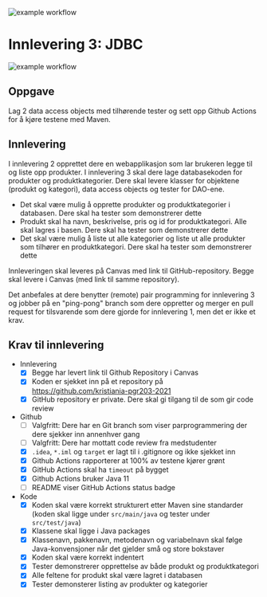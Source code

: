 ![example workflow](https://github.com/kristiania-pgr203-2021/pgr203-innlevering-3-Dankni95/actions/workflows/maven.yml/badge.svg)


# Innlevering 3: JDBC

![example workflow](https://github.com/kristiania-pgr203-2021/pgr203-innlevering-3-Dankni95/actions/workflows/maven.yml/badge.svg)


## Oppgave

Lag 2 data access objects med tilhørende tester og sett opp Github Actions for å kjøre testene med Maven.

## Innlevering

I innlevering 2 opprettet dere en webapplikasjon som lar brukeren legge til og liste opp produkter. I innlevering 3 skal dere lage databasekoden for produkter og produktkategorier. Dere skal levere klasser for objektene (produkt og kategori), data access objects og tester for DAO-ene.

* Det skal være mulig å opprette produkter og produktkategorier i databasen. Dere skal ha tester som demonstrerer dette
* Produkt skal ha navn, beskrivelse, pris og id for produktkategori. Alle skal lagres i basen. Dere skal ha tester som demonstrerer dette
* Det skal være mulig å liste ut alle kategorier og liste ut alle produkter som tilhører en produktkategori. Dere skal ha tester som demonstrerer dette

Innleveringen skal leveres på Canvas med link til GitHub-repository. Begge skal levere i Canvas (med link til samme repository).

Det anbefales at dere benytter (remote) pair programming for innlevering 3 og jobber på en "ping-pong" branch som dere oppretter og merger en pull request for tilsvarende som dere gjorde for innlevering 1, men det er ikke et krav.


## Krav til innlevering

* Innlevering
  * [x] Begge har levert link til Github Repository i Canvas
  * [x] Koden er sjekket inn på et repository på https://github.com/kristiania-pgr203-2021
  * [x] GitHub repository er private. Dere skal gi tilgang til de som gir code review
* Github
  * [ ] Valgfritt: Dere har en Git branch som viser parprogrammering der dere sjekker inn annenhver gang
  * [ ] Valgfritt: Dere har mottatt code review fra medstudenter
  * [x] `.idea`, `*.iml` og `target` er lagt til i .gitignore og ikke sjekket inn
  * [x] Github Actions rapporterer at 100% av testene kjører grønt
  * [x] GitHub Actions skal ha `timeout` på bygget
  * [x] Github Actions bruker Java 11
  * [ ] README viser GitHub Actions status badge
* Kode
  * [x] Koden skal være korrekt strukturert etter Maven sine standarder (koden skal ligge under `src/main/java` og tester under `src/test/java`)
  * [x] Klassene skal ligge i Java packages
  * [x] Klassenavn, pakkenavn, metodenavn og variabelnavn skal følge Java-konvensjoner når det gjelder små og store bokstaver
  * [x] Koden skal være korrekt indentert
  * [x] Tester demonstrerer opprettelse av både produkt og produktkategori
  * [x] Alle feltene for produkt skal være lagret i databasen
  * [x] Tester demonsterer listing av produkter og kategorier
